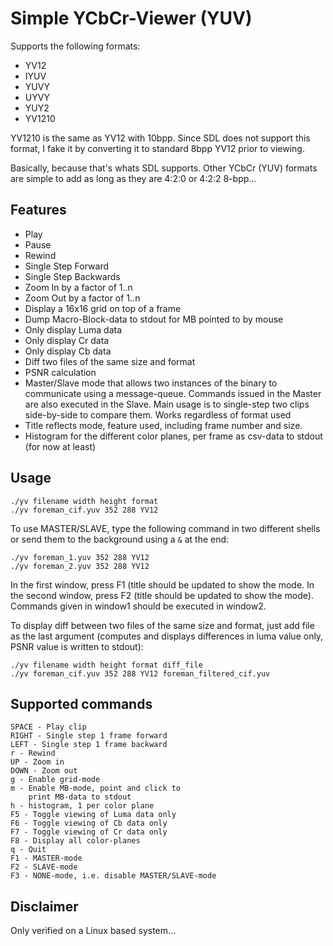 Simple YCbCr-Viewer (YUV)
=========================

Supports the following formats:

- YV12
- IYUV
- YUVY
- UYVY
- YUY2
- YV1210

YV1210 is the same as YV12 with 10bpp.
Since SDL does not support this format, I fake it
by converting it to standard 8bpp YV12 prior to viewing.

Basically, because that's whats SDL supports.
Other YCbCr (YUV) formats are simple to add as long as
they are 4:2:0 or 4:2:2 8-bpp...

Features
--------

- Play
- Pause
- Rewind
- Single Step Forward
- Single Step Backwards
- Zoom In by a factor of 1..n
- Zoom Out by a factor of 1..n
- Display a 16x16 grid on top of a frame
- Dump Macro-Block-data to stdout for MB pointed
  to by mouse
- Only display Luma data
- Only display Cr data
- Only display Cb data
- Diff two files of the same size and format
- PSNR calculation
- Master/Slave mode that allows two instances of
  the binary to communicate using a message-queue.
  Commands issued in the Master are also executed
  in the Slave. Main usage is to single-step two clips
  side-by-side to compare them. Works regardless of
  format used
- Title reflects mode, feature used, including
  frame number and size.
- Histogram for the different color planes, per frame
  as csv-data to stdout (for now at least)

Usage
-----

    ./yv filename width height format
    ./yv foreman_cif.yuv 352 288 YV12

To use MASTER/SLAVE, type the following
command in two different shells or send them to
the background using a `&` at the end:

    ./yv foreman_1.yuv 352 288 YV12
    ./yv foreman_2.yuv 352 288 YV12

In the first window, press F1 (title should be updated
to show the mode. In the second window, press F2
(title should be updated to show the mode).
Commands given in window1 should be executed in window2.

To display diff between two files of the same size
and format, just add file as the last argument
(computes and displays differences in luma value only,
PSNR value is written to stdout):

    ./yv filename width height format diff_file
    ./yv foreman_cif.yuv 352 288 YV12 foreman_filtered_cif.yuv

Supported commands
------------------

    SPACE - Play clip
    RIGHT - Single step 1 frame forward
    LEFT - Single step 1 frame backward
    r - Rewind
    UP - Zoom in
    DOWN - Zoom out
    g - Enable grid-mode
    m - Enable MB-mode, point and click to
        print MB-data to stdout
    h - histogram, 1 per color plane
    F5 - Toggle viewing of Luma data only
    F6 - Toggle viewing of Cb data only
    F7 - Toggle viewing of Cr data only
    F8 - Display all color-planes
    q - Quit
    F1 - MASTER-mode
    F2 - SLAVE-mode
    F3 - NONE-mode, i.e. disable MASTER/SLAVE-mode

Disclaimer
----------

Only verified on a Linux based system...
